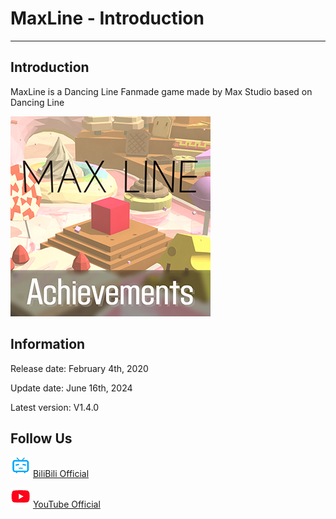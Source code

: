# MaxLine - Introduction
*****
## Introduction
MaxLine is a Dancing Line Fanmade game made by Max Studio based on Dancing Line

![icon](img/140.png)

## Information
Release date: February 4th, 2020

Update date: June 16th, 2024

Latest version: V1.4.0

## Follow Us
![bili](img/bilibili.png)
[BiliBili Official](https://space.bilibili.com/373099696 "BiliBili")

![youtube](img/youtube.png)
[YouTube Official](https://www.youtube.com/@MaxStudioOfficial "YouTube")